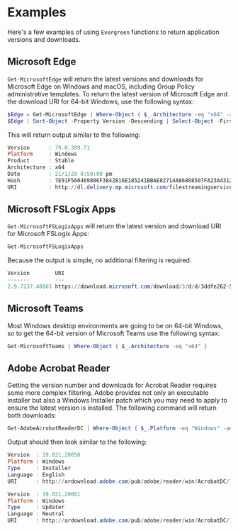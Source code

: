 # Examples

Here's a few examples of using `Evergreen` functions to return application versions and downloads.

## Microsoft Edge

`Get-MicrosoftEdge` will return the latest versions and downloads for Microsoft Edge on Windows and macOS, including Group Policy administrative templates. To return the latest version of Microsoft Edge and the download URI for 64-bit Windows, use the following syntax:

```powershell
$Edge = Get-MicrosoftEdge | Where-Object { $_.Architecture -eq "x64" -and $_.Product -eq "Stable" -and $_.Platform -eq "Windows" }
$Edge | Sort-Object -Property Version -Descending | Select-Object -First 1
```

This will return output similar to the following:

```powershell
Version      : 79.0.309.71
Platform     : Windows
Product      : Stable
Architecture : x64
Date         : 21/1/20 8:59:00 pm
Hash         : 7E91F560469806F3842B16E185241BBAE82714A86808507FA23A4312EA1E0C11
URI          : http://dl.delivery.mp.microsoft.com/filestreamingservice/files/07367ab9-ceee-4409-a22f-c50d77a8ae06/MicrosoftEdgeEnterpriseX64.msi
```

## Microsoft FSLogix Apps

`Get-MicrosoftFSLogixApps` will return the latest version and download URI for Microsoft FSLogix Apps:

```powershell
Get-MicrosoftFSLogixApps
```

Because the output is simple, no additional filtering is required:

```powershell
Version        URI
-------        ---
2.9.7237.48865 https://download.microsoft.com/download/3/d/d/3ddfe262-56c7-496c-9af6-82602d2d7b5d/FSLogix_Apps_2.9.7237.48865.zip
```

## Microsoft Teams

Most Windows desktop environments are going to be on 64-bit Windows, so to get the 64-bit version of Microsoft Teams use the following syntax:

```powershell
Get-MicrosoftTeams | Where-Object { $_.Architecture -eq "x64" }
```

## Adobe Acrobat Reader

Getting the version number and downloads for Acrobat Reader requires some more complex filtering. Adobe provides not only an executable installer but also a Windows Installer patch which you may need to apply to ensure the latest version is installed. The following command will return both downloads:

```powershell
Get-AdobeAcrobatReaderDC | Where-Object { $_.Platform -eq "Windows" -and ($_.Language -eq "English" -or $_.Language -eq "Neutral") }
```

Output should then look similar to the following:

```powershell
Version  : 19.021.20058
Platform : Windows
Type     : Installer
Language : English
URI      : http://ardownload.adobe.com/pub/adobe/reader/win/AcrobatDC/1902120058/AcroRdrDC1902120058_en_US.exe

Version  : 19.021.20061
Platform : Windows
Type     : Updater
Language : Neutral
URI      : http://ardownload.adobe.com/pub/adobe/reader/win/AcrobatDC/1902120061/AcroRdrDCUpd1902120061.msp
```
